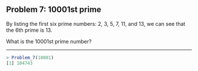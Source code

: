 ## Problem 7: 10001st prime

By listing the first six prime numbers: 2, 3, 5, 7, 11, and 13, we can see that the 6th prime is 13.

What is the 10001st prime number?

---

```R
> Problem_7(10001)
[1] 104743
```

